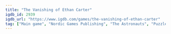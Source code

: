 ```yaml
---
title: "The Vanishing of Ethan Carter"
igdb_id: 2939
igdb_url: "https://www.igdb.com/games/the-vanishing-of-ethan-carter"
tag: ["Main game", "Nordic Games Publishing", "The Astronauts", "Puzzle", "Adventure", "Indie", "Single player", "First person", "Horror", "Thriller", "Mystery"]
---
```

